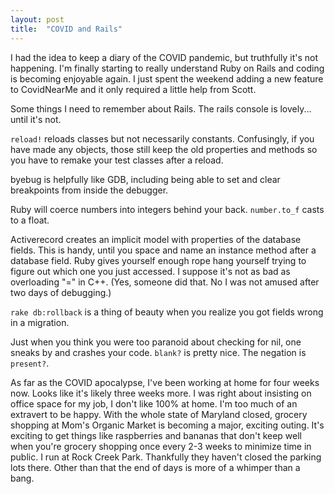 ```yaml
---
layout: post
title:  "COVID and Rails"
---
```

I had the idea to keep a diary of the COVID pandemic, but truthfully it's not happening. I'm finally starting to really understand Ruby on Rails and coding is becoming enjoyable again. I just spent the weekend adding a new feature to CovidNearMe and it only required a little help from Scott.

Some things I need to remember about Rails. The rails console is lovely... until it's not.

```reload!``` reloads classes but not necessarily constants. Confusingly, if you have made any objects, those still keep the old properties and methods so you have to remake your test classes after a reload.

byebug is helpfully like GDB, including being able to set and clear breakpoints from inside the debugger.

Ruby will coerce numbers into integers behind your back. ```number.to_f``` casts to a float.

Activerecord creates an implicit model with properties of the database fields. This is handy, until you space and name an instance method after a database field. Ruby gives yourself enough rope hang yourself trying to figure out which one you just accessed. I suppose it's not as bad as overloading "=" in C++. (Yes, someone did that. No I was not amused after two days of debugging.)

```rake db:rollback``` is a thing of beauty when you realize you got fields wrong in a migration.

Just when you think you were too paranoid about checking for nil, one sneaks by and crashes your code. ```blank?``` is pretty nice. The negation is ```present?```.

As far as the COVID apocalypse, I've been working at home for four weeks now. Looks like it's likely three weeks more. I was right about insisting on office space for my job, I don't like 100% at home. I'm too much of an extravert to be happy. With the whole state of Maryland closed, grocery shopping at Mom's Organic Market is becoming a major, exciting outing. It's exciting to get things like raspberries and bananas that don't keep well when you're grocery shopping once every 2-3 weeks to minimize time in public. I run at Rock Creek Park. Thankfully they haven't closed the parking lots there. Other than that the end of days is more of a whimper than a bang.
